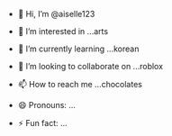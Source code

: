 - 👋 Hi, I’m @aiselle123
  
- 👀 I’m interested in ...arts
- 🌱 I’m currently learning ...korean
- 💞️ I’m looking to collaborate on ...roblox
- 📫 How to reach me ...chocolates
- 😄 Pronouns: ...
- ⚡ Fun fact: ...

<!---
aiselle123/aiselle123 is a ✨ special ✨ repository because its `README.md` (this file) appears on your GitHub profile.
You can click the Preview link to take a look at your changes.
--->
